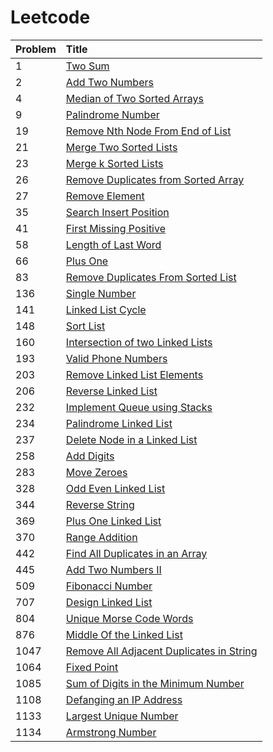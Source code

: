 # Leetcode

| Problem | Title |
| :--- | :--- |
| 1 | [Two Sum](https://github.com/prakashpnvs/Leetcode/blob/master/src/easy/Two_Sum/Solution.java) |
| 2 | [Add Two Numbers](https://github.com/prakashpnvs/Leetcode/blob/master/src/medium/Add_Two_Numbers/Solution.java) |
| 4 | [Median of Two Sorted Arrays](https://github.com/prakashpnvs/Leetcode/blob/master/src/hard/Median_Of_Two_Sorted_Arrays/Solution.java) |
| 9 | [Palindrome Number](https://github.com/prakashpnvs/Leetcode/blob/master/src/easy/Palindrome_Number/Solution.java) |
| 19 | [Remove Nth Node From End of List](https://github.com/prakashpnvs/Leetcode/blob/master/src/medium/Remove_Nth_Node_From_End_Of_List/Solution.java) |
| 21 | [Merge Two Sorted Lists](https://github.com/prakashpnvs/Leetcode/blob/master/src/easy/Merge_Two_Sorted_Lists/Solution.java) |
| 23 | [Merge k Sorted Lists](https://github.com/prakashpnvs/Leetcode/blob/master/src/hard/Merge_k_Sorted_Lists/Solution.java)|
| 26 | [Remove Duplicates from Sorted Array](https://github.com/prakashpnvs/Leetcode/blob/master/src/easy/Remove_Duplicates_from_Sorted_Array/Solution.java) |
| 27 | [Remove Element](https://github.com/prakashpnvs/Leetcode/blob/master/src/easy/Remove_Element/Solution.java) |
| 35 | [Search Insert Position](https://github.com/prakashpnvs/Leetcode/blob/master/src/easy/Search_Insert_Position/Solution.java) |
| 41 | [First Missing Positive](https://github.com/prakashpnvs/Leetcode/blob/master/src/hard/First_Missing_Positive/Solution.java) |
| 58 | [Length of Last Word](https://github.com/prakashpnvs/Leetcode/blob/master/src/easy/Length_of_Last_Word/Solution.java) |
| 66 | [Plus One](https://github.com/prakashpnvs/Leetcode/blob/master/src/easy/Plus_One/Solution.java) |
| 83 | [Remove Duplicates From Sorted List](https://github.com/prakashpnvs/Leetcode/blob/master/src/easy/Remove_Duplicates_From_Sorted_List/Solution.java)|
| 136 | [Single Number](https://github.com/prakashpnvs/Leetcode/blob/master/src/easy/Single_Number/Solution.java) |
| 141 | [Linked List Cycle](https://github.com/prakashpnvs/Leetcode/blob/e330b3c6107cd2188479f514513ecce92165fcc6/src/easy/Linked_List_Cycle/Solution.java)|
| 148 | [Sort List](https://github.com/prakashpnvs/Leetcode/blob/master/src/medium/Sort_List/Solution.java) |
| 160 | [Intersection of two Linked Lists](https://github.com/prakashpnvs/Leetcode/blob/master/src/easy/Intersection_Of_Two_Linked_Lists/Solution.java) |
| 193 | [Valid Phone Numbers](https://github.com/prakashpnvs/Leetcode/blob/master/src/Shell/ValidPhoneNumbers.sh) |
| 203 | [Remove Linked List Elements](https://github.com/prakashpnvs/Leetcode/blob/master/src/easy/Remove_Linked_List_Elements/Solution.java)|
| 206 | [Reverse Linked List](https://github.com/prakashpnvs/Leetcode/blob/master/src/easy/Reverse_Linked_List/Solution.java)|
| 232 | [Implement Queue using Stacks](https://github.com/prakashpnvs/Leetcode/blob/master/src/easy/Implement_Queue_using_Stacks/Solution.java) |
| 234 | [Palindrome Linked List](https://github.com/prakashpnvs/Leetcode/blob/master/src/easy/Palindrome_Linked_List/Solution.java)|
| 237 | [Delete Node in a Linked List](https://github.com/prakashpnvs/Leetcode/blob/master/src/easy/Delete_Node_in_a_Linked_List/Solution.java)|
| 258 | [Add Digits](https://github.com/prakashpnvs/Leetcode/blob/master/src/easy/Add_Digits/Solution.java) |
| 283 | [Move Zeroes](https://github.com/prakashpnvs/Leetcode/blob/master/src/easy/Move_Zeroes/Solution.java)|
| 328 | [Odd Even Linked List](https://github.com/prakashpnvs/Leetcode/blob/master/src/medium/Odd_Even_Linked_List/Solution.java) |
| 344 | [Reverse String](https://github.com/prakashpnvs/Leetcode/blob/master/src/easy/Reverse_String/Solution.java) |
| 369 | [Plus One Linked List](https://github.com/prakashpnvs/Leetcode/blob/master/src/medium/Plus_One_Linked_List/Solution.java) |
| 370 | [Range Addition](https://github.com/prakashpnvs/Leetcode/blob/master/src/medium/Range_Addition/Solution.java) |
| 442 | [Find All Duplicates in an Array](https://github.com/prakashpnvs/Leetcode/blob/master/src/medium/Find_All_Duplicates_In_An_Array/Solution.java) |
| 445 | [Add Two Numbers II](https://github.com/prakashpnvs/Leetcode/blob/master/src/medium/Add_Two_Numbers_II/Solution.java)|
| 509 | [Fibonacci Number](https://github.com/prakashpnvs/Leetcode/blob/master/src/easy/Fibonacci_Number/Solution.java) |
| 707 | [Design Linked List](https://github.com/prakashpnvs/Leetcode/blob/master/src/easy/Design_Linked_List/Solution.java) |
| 804 | [Unique Morse Code Words](https://github.com/prakashpnvs/Leetcode/blob/master/src/easy/Unique_Morse_Code_Words/Solution.java) |
| 876 | [Middle Of the Linked List](https://github.com/prakashpnvs/Leetcode/blob/master/src/easy/Middle_of_the_Linked_List/Solution.java)|
| 1047 | [Remove All Adjacent Duplicates in String](https://github.com/prakashpnvs/Leetcode/blob/master/src/easy/Remove_All_Adjacent_Duplicates_In_String/Solution.java) |
| 1064 | [Fixed Point](https://github.com/prakashpnvs/Leetcode/blob/master/src/easy/Fixed_Point/Solution.java) |
| 1085 | [Sum of Digits in the Minimum Number](https://github.com/prakashpnvs/Leetcode/blob/master/src/easy/Sum_Of_Digits_In_The_Minimum_Number/Solution.java) |
| 1108 | [Defanging an IP Address](https://github.com/prakashpnvs/Leetcode/blob/master/src/easy/Defanging_An_IP_Address/Solution.java) |
| 1133 | [Largest Unique Number](https://github.com/prakashpnvs/Leetcode/blob/master/src/easy/Largest_Unique_Number/Solution.java) |
| 1134 | [Armstrong Number](https://github.com/prakashpnvs/Leetcode/blob/master/src/easy/Armstrong_Number/Solution.java) |
